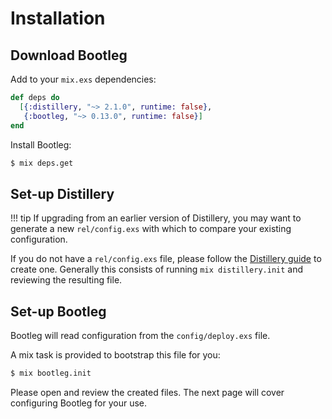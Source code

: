 # Installation

## Download Bootleg

Add to your `mix.exs` dependencies:

```elixir
def deps do
  [{:distillery, "~> 2.1.0", runtime: false},
   {:bootleg, "~> 0.13.0", runtime: false}]
end
```

Install Bootleg:

```bash
$ mix deps.get
```

## Set-up Distillery

!!! tip
    If upgrading from an earlier version of Distillery, you may want to generate a new `rel/config.exs` with which to compare your existing configuration.

If you do not have a `rel/config.exs` file, please follow the [Distillery guide](https://hexdocs.pm/distillery/introduction/installation.html) to create one. Generally this consists of running `mix distillery.init` and reviewing the resulting file.

## Set-up Bootleg

Bootleg will read configuration from the `config/deploy.exs` file.

A mix task is provided to bootstrap this file for you:

```bash
$ mix bootleg.init
```

Please open and review the created files. The next page will cover configuring Bootleg for your use.
